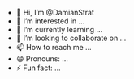 - 👋 Hi, I’m @DamianStrat
- 👀 I’m interested in ...
- 🌱 I’m currently learning ...
- 💞️ I’m looking to collaborate on ...
- 📫 How to reach me ...
- 😄 Pronouns: ...
- ⚡ Fun fact: ...

<!---
DamianStrat/DamianStrat is a ✨ special ✨ repository because its `README.md` (this file) appears on your GitHub profile.
You can click the Preview link to take a look at your changes.
--->
